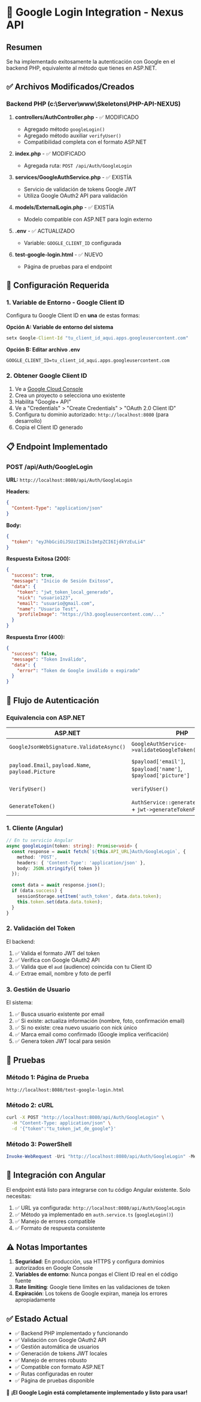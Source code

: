 # 🔐 Google Login Integration - Nexus API

## Resumen

Se ha implementado exitosamente la autenticación con Google en el backend PHP, equivalente al método que tienes en ASP.NET.

## ✅ Archivos Modificados/Creados

### Backend PHP (c:\Server\www\Skeletons\PHP-API-NEXUS\)

1. **controllers/AuthController.php** - ✅ MODIFICADO
   - Agregado método `googleLogin()` 
   - Agregado método auxiliar `verifyUser()` 
   - Compatibilidad completa con el formato ASP.NET

2. **index.php** - ✅ MODIFICADO  
   - Agregada ruta: `POST /api/Auth/GoogleLogin`

3. **services/GoogleAuthService.php** - ✅ EXISTÍA
   - Servicio de validación de tokens Google JWT
   - Utiliza Google OAuth2 API para validación

4. **models/ExternalLogin.php** - ✅ EXISTÍA
   - Modelo compatible con ASP.NET para login externo

5. **.env** - ✅ ACTUALIZADO
   - Variable: `GOOGLE_CLIENT_ID` configurada

6. **test-google-login.html** - ✅ NUEVO
   - Página de pruebas para el endpoint

## 🔧 Configuración Requerida

### 1. Variable de Entorno - Google Client ID

Configura tu Google Client ID en **una** de estas formas:

**Opción A: Variable de entorno del sistema**
```cmd
setx Google-Client-Id "tu_client_id_aqui.apps.googleusercontent.com"
```

**Opción B: Editar archivo .env**
```env
GOOGLE_CLIENT_ID=tu_client_id_aqui.apps.googleusercontent.com
```

### 2. Obtener Google Client ID

1. Ve a [Google Cloud Console](https://console.cloud.google.com/)
2. Crea un proyecto o selecciona uno existente
3. Habilita "Google+ API" 
4. Ve a "Credentials" > "Create Credentials" > "OAuth 2.0 Client ID"
5. Configura tu dominio autorizado: `http://localhost:8080` (para desarrollo)
6. Copia el Client ID generado

## 📋 Endpoint Implementado

### POST /api/Auth/GoogleLogin

**URL:** `http://localhost:8080/api/Auth/GoogleLogin`

**Headers:**
```json
{
  "Content-Type": "application/json"
}
```

**Body:**
```json
{
  "token": "eyJhbGciOiJSUzI1NiIsImtpZCI6IjdkYzEuLi4"
}
```

**Respuesta Exitosa (200):**
```json
{
  "success": true,
  "message": "Inicio de Sesión Exitoso",
  "data": {
    "token": "jwt_token_local_generado",
    "nick": "usuario123",
    "email": "usuario@gmail.com", 
    "name": "Usuario Test",
    "profileImage": "https://lh3.googleusercontent.com/..."
  }
}
```

**Respuesta Error (400):**
```json
{
  "success": false,
  "message": "Token Inválido",
  "data": {
    "error": "Token de Google inválido o expirado"
  }
}
```

## 🔄 Flujo de Autenticación

### Equivalencia con ASP.NET

| ASP.NET | PHP | Descripción |
|---------|-----|-------------|
| `GoogleJsonWebSignature.ValidateAsync()` | `GoogleAuthService->validateGoogleToken()` | Validación del token JWT |
| `payload.Email`, `payload.Name`, `payload.Picture` | `$payload['email']`, `$payload['name']`, `$payload['picture']` | Extracción de datos del usuario |
| `VerifyUser()` | `verifyUser()` | Crear/actualizar usuario en BD |
| `GenerateToken()` | `AuthService::generateJwtPayload()` + `jwt->generateTokenFromPayload()` | Generar token local |

### 1. Cliente (Angular)
```typescript
// En tu servicio Angular
async googleLogin(token: string): Promise<void> {
  const response = await fetch(`${this.API_URL}Auth/GoogleLogin`, {
    method: 'POST',
    headers: { 'Content-Type': 'application/json' },
    body: JSON.stringify({ token })
  });
  
  const data = await response.json();
  if (data.success) {
    sessionStorage.setItem('auth_token', data.data.token);
    this.token.set(data.data.token);
  }
}
```

### 2. Validación del Token

El backend:
1. ✅ Valida el formato JWT del token
2. ✅ Verifica con Google OAuth2 API
3. ✅ Valida que el `aud` (audience) coincida con tu Client ID
4. ✅ Extrae email, nombre y foto de perfil

### 3. Gestión de Usuario

El sistema:
1. ✅ Busca usuario existente por email
2. ✅ Si existe: actualiza información (nombre, foto, confirmación email)
3. ✅ Si no existe: crea nuevo usuario con nick único
4. ✅ Marca email como confirmado (Google implica verificación)
5. ✅ Genera token JWT local para sesión

## 🧪 Pruebas

### Método 1: Página de Prueba
```
http://localhost:8080/test-google-login.html
```

### Método 2: cURL
```bash
curl -X POST "http://localhost:8080/api/Auth/GoogleLogin" \
  -H "Content-Type: application/json" \
  -d '{"token":"tu_token_jwt_de_google"}'
```

### Método 3: PowerShell
```powershell
Invoke-WebRequest -Uri "http://localhost:8080/api/Auth/GoogleLogin" -Method POST -Headers @{"Content-Type"="application/json"} -Body '{"token":"tu_token_jwt_de_google"}'
```

## 🚀 Integración con Angular

El endpoint está listo para integrarse con tu código Angular existente. Solo necesitas:

1. ✅ URL ya configurada: `http://localhost:8080/api/Auth/GoogleLogin` 
2. ✅ Método ya implementado en `auth.service.ts` (`googleLogin()`)
3. ✅ Manejo de errores compatible
4. ✅ Formato de respuesta consistente

## ⚠️ Notas Importantes

1. **Seguridad**: En producción, usa HTTPS y configura dominios autorizados en Google Console
2. **Variables de entorno**: Nunca pongas el Client ID real en el código fuente
3. **Rate limiting**: Google tiene límites en las validaciones de token
4. **Expiración**: Los tokens de Google expiran, maneja los errores apropiadamente

## ✅ Estado Actual

- ✅ Backend PHP implementado y funcionando
- ✅ Validación con Google OAuth2 API
- ✅ Gestión automática de usuarios
- ✅ Generación de tokens JWT locales  
- ✅ Manejo de errores robusto
- ✅ Compatible con formato ASP.NET
- ✅ Rutas configuradas en router
- ✅ Página de pruebas disponible

🎉 **¡El Google Login está completamente implementado y listo para usar!**

